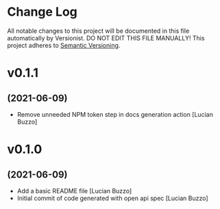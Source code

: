 # Change Log

All notable changes to this project will be documented in this file
automatically by Versionist. DO NOT EDIT THIS FILE MANUALLY!
This project adheres to [Semantic Versioning](http://semver.org/).

# v0.1.1
## (2021-06-09)

* Remove unneeded NPM token step in docs generation action [Lucian Buzzo]

# v0.1.0
## (2021-06-09)

* Add a basic README file [Lucian Buzzo]
* Initial commit of code generated with open api spec [Lucian Buzzo]
